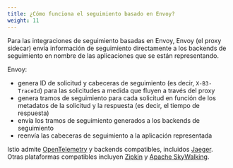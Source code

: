 ```yaml
---
title: ¿Cómo funciona el seguimiento basado en Envoy?
weight: 11
---
```


Para las integraciones de seguimiento basadas en Envoy, Envoy (el proxy sidecar) envía información de seguimiento directamente a los backends de seguimiento en nombre de las aplicaciones que se están representando.

Envoy:

- genera ID de solicitud y cabeceras de seguimiento (es decir, `X-B3-TraceId`) para las solicitudes a medida que fluyen a través del proxy
- genera tramos de seguimiento para cada solicitud en función de los metadatos de la solicitud y la respuesta (es decir, el tiempo de respuesta)
- envía los tramos de seguimiento generados a los backends de seguimiento
- reenvía las cabeceras de seguimiento a la aplicación representada

Istio admite [OpenTelemetry](/docs/tasks/observability/distributed-tracing/opentelemetry/) y backends compatibles, incluidos [Jaeger](/docs/tasks/observability/distributed-tracing/jaeger/). Otras plataformas compatibles incluyen [Zipkin](/docs/tasks/observability/distributed-tracing/zipkin/) y [Apache SkyWalking](/docs/tasks/observability/distributed-tracing/skywalking/).

